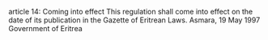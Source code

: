 article 14: Coming into effect
This regulation shall come into effect on the date of its publication in the Gazette of Eritrean Laws. Asmara, 19 May 1997 Government of Eritrea

<ul>
</ul>